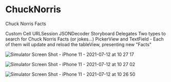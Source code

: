 # ChuckNorris
Chuck Norris Facts

Custom Cell
URLSession
JSONDecoder
Storyboard
Delegates
Two types to search for Chuck Norris Facts (or jokes...)
PickerView and TextField - Each of them will update and reload the tableView, presenting new "Facts"

![Simulator Screen Shot - iPhone 11 - 2021-07-12 at 10 27 17](https://user-images.githubusercontent.com/26223657/125295705-df8a8d00-e2fb-11eb-938f-84b2662dee2c.png)

![Simulator Screen Shot - iPhone 11 - 2021-07-12 at 10 27 02](https://user-images.githubusercontent.com/26223657/125295716-e31e1400-e2fb-11eb-9d64-2be679d5af1d.png)

![Simulator Screen Shot - iPhone 11 - 2021-07-12 at 10 26 50](https://user-images.githubusercontent.com/26223657/125295718-e3b6aa80-e2fb-11eb-8281-0aaeec5e941e.png)
